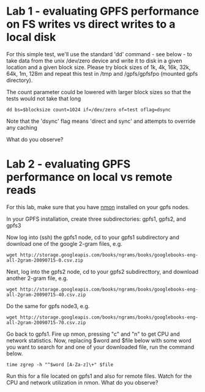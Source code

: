 # Lab 1 - evaluating GPFS performance on FS writes vs direct writes to a local disk

For this simple test, we'll use the standard 'dd' command - see below - to take data from the unix /dev/zero device and write it to disk in a given location and a given block size.
Please try block sizes of 1k, 4k, 16k, 32k, 64k, 1m, 128m and repeat this test in /tmp and /gpfs/gpfsfpo (mounted gpfs directory).

The count parameter could be lowered with larger block sizes so that the tests would not take that long

```
dd bs=$blocksize count=1024 if=/dev/zero of=test oflag=dsync
```
Note that the 'dsync' flag means 'direct and sync' and attempts to override any caching

What do you observe?

# Lab 2 - evaluating GPFS performance on local vs remote reads
For this lab, make sure that you have [nmon](http://sourceforge.net/projects/nmon/files/nmon_linux_x86_64/download) installed on your gpfs nodes.

In your GPFS installation, create three subdirectories: gpfs1, gpfs2, and gpfs3

Now log into (ssh) the gpfs1 node, cd to your gpfs1 subdirectory and download one of the google 2-gram files, e.g.
```
wget http://storage.googleapis.com/books/ngrams/books/googlebooks-eng-all-2gram-20090715-0.csv.zip
```
Next, log into the gpfs2 node, cd to your gpfs2 subdirecttory, and download another 2-gram file, e.g.
```
wget http://storage.googleapis.com/books/ngrams/books/googlebooks-eng-all-2gram-20090715-40.csv.zip
```
Do the same for gpfs node3, e.g. 
```
wget http://storage.googleapis.com/books/ngrams/books/googlebooks-eng-all-2gram-20090715-70.csv.zip
```
Go back to gpfs1. Fire up nmon, pressing "c" and "n" to get CPU and network statistics.  Now, replacing $word and $file below with some word you want to search for and one of your downloaded file, run the command below.  
```
time zgrep -h "^$word [A-Za-z]\+" $file
```
Run this for a file located on gpfs1 and also for remote files.  Watch for the CPU and network utilization in nmon.  What do you observe?
